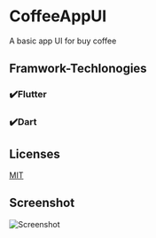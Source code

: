 
# CoffeeAppUI

A basic app UI for buy coffee



## Framwork-Techlonogies

 ### ✔️Flutter


 ### ✔️Dart
 
## Licenses

[MIT](https://choosealicense.com/licenses/mit/)

  
## Screenshot

![Screenshot](https://user-images.githubusercontent.com/92211825/206489756-93e93721-8bc8-47e7-993c-f18ff768751a.png)

  
